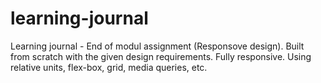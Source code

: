 # learning-journal
Learning journal  - End of modul assignment (Responsove design). Built from scratch with the given design requirements. Fully responsive. 
Using relative units, flex-box, grid, media queries, etc. 
